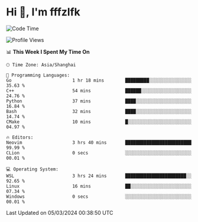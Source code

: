 # Hi 👋, I'm fffzlfk

<!--START_SECTION:waka-->
![Code Time](http://img.shields.io/badge/Code%20Time-671%20hrs%2045%20mins-blue)

![Profile Views](http://img.shields.io/badge/Profile%20Views-3-blue)

📊 **This Week I Spent My Time On** 

```text
🕑︎ Time Zone: Asia/Shanghai

💬 Programming Languages: 
Go                       1 hr 18 mins        █████████░░░░░░░░░░░░░░░░   35.63 % 
C++                      54 mins             ██████░░░░░░░░░░░░░░░░░░░   24.76 % 
Python                   37 mins             ████░░░░░░░░░░░░░░░░░░░░░   16.84 % 
Bash                     32 mins             ████░░░░░░░░░░░░░░░░░░░░░   14.74 % 
CMake                    10 mins             █░░░░░░░░░░░░░░░░░░░░░░░░   04.97 % 

🔥 Editors: 
Neovim                   3 hrs 40 mins       █████████████████████████   99.99 % 
CLion                    0 secs              ░░░░░░░░░░░░░░░░░░░░░░░░░   00.01 % 

💻 Operating System: 
WSL                      3 hrs 24 mins       ███████████████████████░░   92.65 % 
Linux                    16 mins             ██░░░░░░░░░░░░░░░░░░░░░░░   07.34 % 
Windows                  0 secs              ░░░░░░░░░░░░░░░░░░░░░░░░░   00.01 % 
```


 Last Updated on 05/03/2024 00:38:50 UTC
<!--END_SECTION:waka-->
